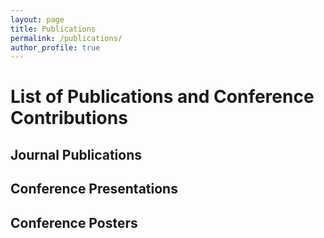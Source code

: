 ```yaml
---
layout: page
title: Publications
permalink: /publications/
author_profile: true
---
```


# List of Publications and Conference Contributions

## Journal Publications

## Conference Presentations

## Conference Posters
